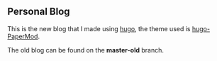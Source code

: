 ## Personal Blog

This is the new blog that I made using [hugo](https://gohugo.io), the theme used is [hugo-PaperMod](https://github.com/adityatelange/hugo-PaperMod/).

The old blog can be found on the __master-old__ branch.
